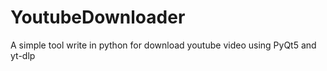 # YoutubeDownloader
A simple tool write in python for download youtube video using PyQt5 and yt-dlp
